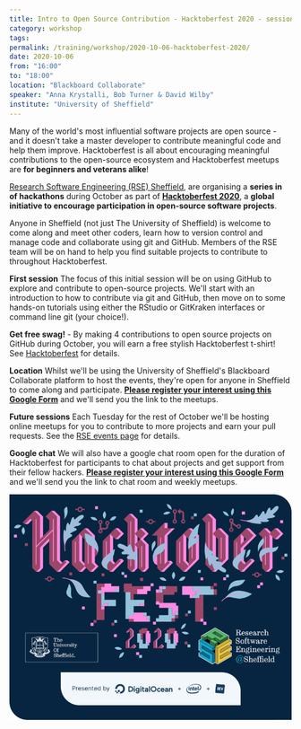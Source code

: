 ```yaml
---
title: Intro to Open Source Contribution - Hacktoberfest 2020 - session 1/4
category: workshop
tags:
permalink: /training/workshop/2020-10-06-hacktoberfest-2020/
date: 2020-10-06
from: "16:00"
to: "18:00"
location: "Blackboard Collaborate"
speaker: "Anna Krystalli, Bob Turner & David Wilby"
institute: "University of Sheffield"
---
```


Many of the world's most influential software projects are open source - and it doesn't take a master developer to contribute meaningful code and help them improve. Hacktoberfest is all about encouraging meaningful contributions to the open-source ecosystem
and Hacktoberfest meetups are **for beginners and veterans alike**!

[Research Software Engineering (RSE) Sheffield](/),
are organising a **series in of hackathons** during October
as part of [**Hacktoberfest 2020**][hacktoberfest],
a **global initiative to encourage participation in open-source software projects**.

Anyone in Sheffield (not just The University of Sheffield) is welcome to come along and meet other coders, learn how to version control and manage code and collaborate using git and GitHub. Members of the RSE team will be on hand to help you find suitable projects to contribute to throughout Hacktoberfest.

**First session**
The focus of this initial session will be on using GitHub to explore and contribute to open-source projects. We'll start with an introduction to how to contribute via git and GitHub, then move on to some hands-on tutorials using either the RStudio or GitKraken interfaces or command line git (your choice!).

**Get free swag!** - By making 4 contributions to open source projects on GitHub during October, you will earn a free stylish Hacktoberfest t-shirt! See [Hacktoberfest][hacktoberfest] for details.

**Location**
Whilst we'll be using the University of Sheffield's Blackboard Collaborate platform to host the events, they're open for anyone in Sheffield to come along and participate. [**Please register your interest using this Google Form**](https://forms.gle/hkJtLUTgrNamANF86) and we'll send you the link to the meetups.

**Future sessions**
Each Tuesday for the rest of October we'll be hosting online meetups for you to contribute to more projects and earn your pull requests. See the [RSE events page](/events) for details.

**Google chat**
We will also have a google chat room open for the duration of Hacktoberfest for participants to chat about projects and get support from their fellow hackers. [**Please register your interest using this Google Form**](https://forms.gle/hkJtLUTgrNamANF86) and we'll send you the link to chat room and weekly meetups.

<p align="center">
<img src="/assets/images/hacktoberfest_2020_image.png" alt="Hacktoberfest 2020 logo" />
</p>

[hacktoberfest]: https://hacktoberfest.digitalocean.com

